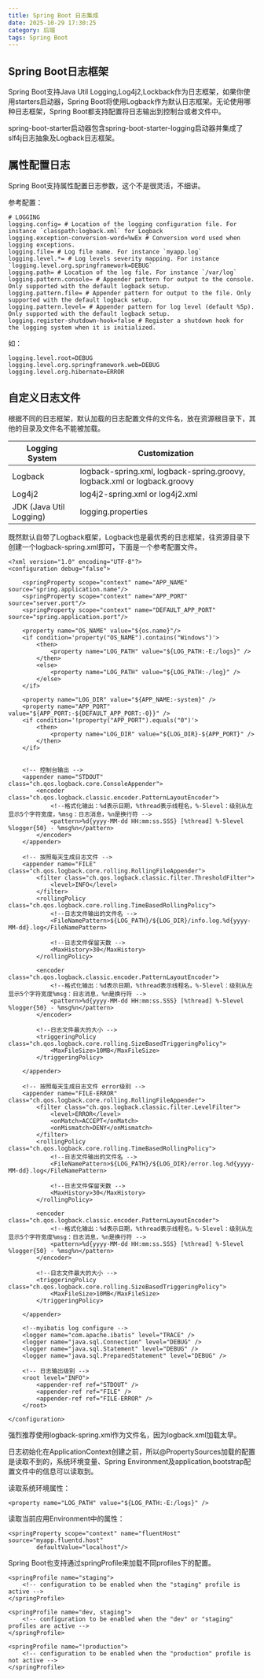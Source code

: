 ```yaml
---
title: Spring Boot 日志集成
date: 2025-10-29 17:30:25
category: 后端
tags: Spring Boot
---
```


## Spring Boot日志框架

Spring Boot支持Java Util Logging,Log4j2,Lockback作为日志框架，如果你使用starters启动器，Spring Boot将使用Logback作为默认日志框架。无论使用哪种日志框架，Spring Boot都支持配置将日志输出到控制台或者文件中。

spring-boot-starter启动器包含spring-boot-starter-logging启动器并集成了slf4j日志抽象及Logback日志框架。

## 属性配置日志

Spring Boot支持属性配置日志参数，这个不是很灵活，不细讲。

参考配置：


```
# LOGGING
logging.config= # Location of the logging configuration file. For instance `classpath:logback.xml` for Logback
logging.exception-conversion-word=%wEx # Conversion word used when logging exceptions.
logging.file= # Log file name. For instance `myapp.log`
logging.level.*= # Log levels severity mapping. For instance `logging.level.org.springframework=DEBUG`
logging.path= # Location of the log file. For instance `/var/log`
logging.pattern.console= # Appender pattern for output to the console. Only supported with the default logback setup.
logging.pattern.file= # Appender pattern for output to the file. Only supported with the default logback setup.
logging.pattern.level= # Appender pattern for log level (default %5p). Only supported with the default logback setup.
logging.register-shutdown-hook=false # Register a shutdown hook for the logging system when it is initialized.
```

如：

```
logging.level.root=DEBUG
logging.level.org.springframework.web=DEBUG
logging.level.org.hibernate=ERROR
```

## 自定义日志文件

根据不同的日志框架，默认加载的日志配置文件的文件名，放在资源根目录下，其他的目录及文件名不能被加载。

Logging System | Customization
--- |---
Logback | logback-spring.xml, logback-spring.groovy, logback.xml or logback.groovy
Log4j2  | log4j2-spring.xml or log4j2.xml
JDK (Java Util Logging) | logging.properties

既然默认自带了Logback框架，Logback也是最优秀的日志框架，往资源目录下创建一个logback-spring.xml即可，下面是一个参考配置文件。

```
<?xml version="1.0" encoding="UTF-8"?>
<configuration debug="false">

	<springProperty scope="context" name="APP_NAME" source="spring.application.name"/>
	<springProperty scope="context" name="APP_PORT" source="server.port"/>
	<springProperty scope="context" name="DEFAULT_APP_PORT" source="spring.application.port"/>

	<property name="OS_NAME" value="${os.name}"/>
	<if condition='property("OS_NAME").contains("Windows")'>
		<then>
			<property name="LOG_PATH" value="${LOG_PATH:-E:/logs}" />
		</then>
		<else>
			<property name="LOG_PATH" value="${LOG_PATH:-/log}" />
		</else>
	</if>    	
    
	<property name="LOG_DIR" value="${APP_NAME:-system}" />
	<property name="APP_PORT" value="${APP_PORT:-${DEFAULT_APP_PORT:-0}}" />
	<if condition='!property("APP_PORT").equals("0")'>
		<then>
			<property name="LOG_DIR" value="${LOG_DIR}-${APP_PORT}" />
		</then>
	</if>

	
	<!-- 控制台输出 -->
	<appender name="STDOUT" class="ch.qos.logback.core.ConsoleAppender">
		<encoder class="ch.qos.logback.classic.encoder.PatternLayoutEncoder">
			<!--格式化输出：%d表示日期，%thread表示线程名，%-5level：级别从左显示5个字符宽度，%msg：日志消息，%n是换行符 -->
			<pattern>%d{yyyy-MM-dd HH:mm:ss.SSS} [%thread] %-5level %logger{50} - %msg%n</pattern>
		</encoder>
	</appender>
	
	<!-- 按照每天生成日志文件 -->
	<appender name="FILE" class="ch.qos.logback.core.rolling.RollingFileAppender">
		<filter class="ch.qos.logback.classic.filter.ThresholdFilter">
			<level>INFO</level>
		</filter>
		<rollingPolicy class="ch.qos.logback.core.rolling.TimeBasedRollingPolicy">
			<!--日志文件输出的文件名 -->
			<FileNamePattern>${LOG_PATH}/${LOG_DIR}/info.log.%d{yyyy-MM-dd}.log</FileNamePattern>
			
			<!--日志文件保留天数 -->
			<MaxHistory>30</MaxHistory>
		</rollingPolicy>
		
		<encoder class="ch.qos.logback.classic.encoder.PatternLayoutEncoder">
			<!--格式化输出：%d表示日期，%thread表示线程名，%-5level：级别从左显示5个字符宽度%msg：日志消息，%n是换行符 -->
			<pattern>%d{yyyy-MM-dd HH:mm:ss.SSS} [%thread] %-5level %logger{50} - %msg%n</pattern>
		</encoder>
		
		<!--日志文件最大的大小 -->
		<triggeringPolicy class="ch.qos.logback.core.rolling.SizeBasedTriggeringPolicy">
			<MaxFileSize>10MB</MaxFileSize>
		</triggeringPolicy>
		
	</appender>
	
	<!-- 按照每天生成日志文件 error级别 -->
	<appender name="FILE-ERROR" class="ch.qos.logback.core.rolling.RollingFileAppender">
		<filter class="ch.qos.logback.classic.filter.LevelFilter">
			<level>ERROR</level>
			<onMatch>ACCEPT</onMatch>
			<onMismatch>DENY</onMismatch>
		</filter>   
		<rollingPolicy class="ch.qos.logback.core.rolling.TimeBasedRollingPolicy">
			<!--日志文件输出的文件名 -->
			<FileNamePattern>${LOG_PATH}/${LOG_DIR}/error.log.%d{yyyy-MM-dd}.log</FileNamePattern>
			
			<!--日志文件保留天数 -->
			<MaxHistory>30</MaxHistory>
		</rollingPolicy>
		
		<encoder class="ch.qos.logback.classic.encoder.PatternLayoutEncoder">
			<!--格式化输出：%d表示日期，%thread表示线程名，%-5level：级别从左显示5个字符宽度%msg：日志消息，%n是换行符 -->
			<pattern>%d{yyyy-MM-dd HH:mm:ss.SSS} [%thread] %-5level %logger{50} - %msg%n</pattern>
		</encoder>
		
		<!--日志文件最大的大小 -->
		<triggeringPolicy class="ch.qos.logback.core.rolling.SizeBasedTriggeringPolicy">
			<MaxFileSize>10MB</MaxFileSize>
		</triggeringPolicy>
		
	</appender>

	<!--myibatis log configure -->
	<logger name="com.apache.ibatis" level="TRACE" />
	<logger name="java.sql.Connection" level="DEBUG" />
	<logger name="java.sql.Statement" level="DEBUG" />
	<logger name="java.sql.PreparedStatement" level="DEBUG" />

	<!-- 日志输出级别 -->
	<root level="INFO">
		<appender-ref ref="STDOUT" />
		<appender-ref ref="FILE" />
		<appender-ref ref="FILE-ERROR" />
	</root>
	
</configuration>
```

强烈推荐使用logback-spring.xml作为文件名，因为logback.xml加载太早。

日志初始化在ApplicationContext创建之前，所以@PropertySources加载的配置是读取不到的，系统环境变量、Spring Environment及application,bootstrap配置文件中的信息可以读取到。

读取系统环境属性：

```
<property name="LOG_PATH" value="${LOG_PATH:-E:/logs}" />
```

读取当前应用Environment中的属性：

```
<springProperty scope="context" name="fluentHost" source="myapp.fluentd.host"
        defaultValue="localhost"/>
```

Spring Boot也支持通过springProfile来加载不同profiles下的配置。

```
<springProfile name="staging">
    <!-- configuration to be enabled when the "staging" profile is active -->
</springProfile>

<springProfile name="dev, staging">
    <!-- configuration to be enabled when the "dev" or "staging" profiles are active -->
</springProfile>

<springProfile name="!production">
    <!-- configuration to be enabled when the "production" profile is not active -->
</springProfile>
```
